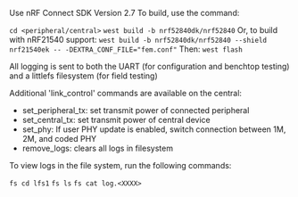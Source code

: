 Use nRF Connect SDK Version 2.7
To build, use the command: 

```cd <peripheral/central>```
```west build -b nrf52840dk/nrf52840```
Or, to build with nRF21540 support:
```west build -b nrf52840dk/nrf52840 --shield nrf21540ek -- -DEXTRA_CONF_FILE="fem.conf"```
Then:
```west flash```

All logging is sent to both the UART (for configuration and benchtop testing) and a littlefs filesystem (for field testing)

Additional 'link_control' commands are available on the central:

- set_peripheral_tx: set transmit power of connected peripheral
- set_central_tx: set transmit power of central device
- set_phy: If user PHY update is enabled, switch connection between 1M, 2M, and coded PHY
- remove_logs: clears all logs in filesystem

To view logs in the file system, run the following commands:

```fs cd lfs1```
```fs ls```
```fs cat log.<XXXX>```
